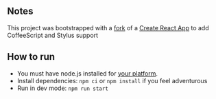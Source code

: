 ## Notes

This project was bootstrapped with a [fork][1] of a [Create React App][2] to add CoffeeScript and Stylus support


## How to run

- You must have node.js installed for [your platform][3].
- Install dependencies: `npm ci` or `npm install` if you feel adventurous
- Run in dev mode: `npm run start`

[1]: https://github.com/molszanski/create-react-app
[2]: https://github.com/facebook/create-react-app
[3]: https://nodejs.org/en/download/current/
